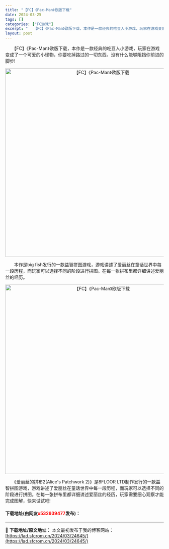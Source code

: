 ```yaml
---
title: "【FC】《Pac-Man》欧版下载"
date: 2024-03-25
tags: []
categories: ["FC游戏"]
excerpt: "　　【FC】《Pac-Man》欧版下载，本作是一款经典的吃豆人小游戏，玩家在游戏变成了一个可爱的小怪物，你要吃掉路过的一切东西。没有什么能够阻挡你前进的脚步! 　　本作是big fish发行的一款益智拼图游戏，游戏讲述了爱丽丝在童话世界中每一段历程，而玩家可以选择不同的阶段进行拼图。在每一张拼布里都&hellip;"
layout: post
---
```


 <p>　　【FC】《Pac-Man》欧版下载，本作是一款经典的吃豆人小游戏，玩家在游戏变成了一个可爱的小怪物，你要吃掉路过的一切东西。没有什么能够阻挡你前进的脚步!</p> <p align="center"><img align="" border="0" src="https://lad.sfcrom.cn/wp-content/uploads/2024/03/20240325_6601974975384.png" width="597" alt="【FC】《Pac-Man》欧版下载" /></p> <p>　　本作是big fish发行的一款益智拼图游戏，游戏讲述了爱丽丝在童话世界中每一段历程，而玩家可以选择不同的阶段进行拼图。在每一张拼布里都详细讲述爱丽丝的经历。</p> <p align="center"><img align="" border="0" src="https://lad.sfcrom.cn/wp-content/uploads/2024/03/20240325_6601974b5ba3d.png" width="600" alt="【FC】《Pac-Man》欧版下载" /></p> <p>　　《爱丽丝的拼布2(Alice&#39;s Patchwork 2)》是8FLOOR LTD制作发行的一款益智拼图游戏，游戏讲述了爱丽丝在童话世界中每一段历程，而玩家可以选择不同的阶段进行拼图。在每一张拼布里都详细讲述爱丽丝的经历，玩家需要细心观察才能完成图解，快来试试吧!</p> <p><h4>下载地址(由网友<font color="red">x532939477</font>发布)：</h4></p> 

---
📖 **下载地址/原文地址：** 本文最初发布于我的博客网站：[https://lad.sfcrom.cn/2024/03/24645/](https://lad.sfcrom.cn/2024/03/24645/)
